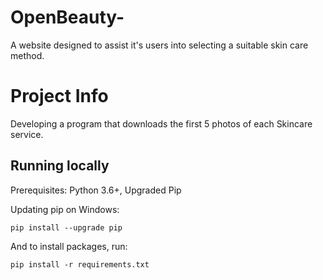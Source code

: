 # OpenBeauty-

A website designed to assist it's users into selecting a suitable skin care method.

# Project Info

Developing a program that downloads the first 5 photos of each Skincare service.

## Running locally

Prerequisites: Python 3.6+, Upgraded Pip

Updating pip on Windows:

```
pip install --upgrade pip
```

And to install packages, run:

```
pip install -r requirements.txt
```
